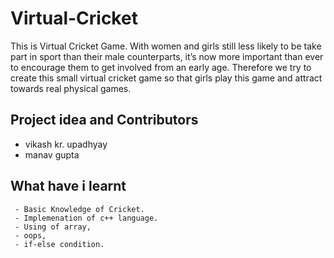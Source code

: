 # Virtual-Cricket
This is Virtual Cricket Game. With women and girls still less likely to be take part in sport than their male counterparts, it’s now more important than ever to encourage them to get involved from an early age. Therefore we try to create this small virtual cricket game so that girls play this game and attract towards real physical games.

## Project idea and Contributors
- vikash kr. upadhyay 
- manav gupta

## What have i learnt
     - Basic Knowledge of Cricket.
     - Implemenation of c++ language.
     - Using of array,
     - oops,
     - if-else condition.
